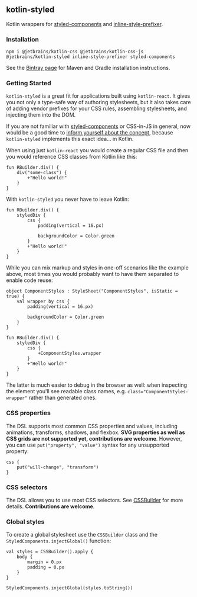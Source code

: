 ## kotlin-styled

Kotlin wrappers for [styled-components](https://www.styled-components.com/) and 
[inline-style-prefixer](https://github.com/rofrischmann/inline-style-prefixer).

### Installation

`npm i @jetbrains/kotlin-css @jetbrains/kotlin-css-js @jetbrains/kotlin-styled inline-style-prefixer styled-components`

See the [Bintray page](https://bintray.com/kotlin/kotlin-js-wrappers/kotlin-styled) for Maven and Gradle installation 
instructions.

### Getting Started

`kotlin-styled` is a great fit for applications built using `kotlin-react`. It gives you not only a type-safe way of 
authoring stylesheets, but it also takes care of adding vendor prefixes for your CSS rules, assembling stylesheets, 
and injecting them into the DOM.

If you are not familiar with [styled-components](https://www.styled-components.com/) or CSS-in-JS in general, now would 
be a good time to [inform yourself about the concept](https://hackernoon.com/all-you-need-to-know-about-css-in-js-984a72d48ebc), 
because `kotlin-styled` implements this exact idea... in Kotlin.

When using just `kotlin-react` you would create a regular CSS file and then you would reference CSS classes from Kotlin 
like this:

```
fun RBuilder.div() {
	div("some-class") {
	    +"Hello world!"
	}
}
```

With `kotlin-styled` you never have to leave Kotlin:

```
fun RBuilder.div() {
	styledDiv {
	    css {
	        padding(vertical = 16.px)
	        
	        backgroundColor = Color.green
	    }    
	    +"Hello world!"
	}
}
```

While you can mix markup and styles in one-off scenarios like the example above, most times you would probably want to 
have them separated to enable code reuse:

```
object ComponentStyles : StyleSheet("ComponentStyles", isStatic = true) {
    val wrapper by css {
        padding(vertical = 16.px)
        
        backgroundColor = Color.green
    }
}

fun RBuilder.div() {
	styledDiv {
	    css {
	        +ComponentStyles.wrapper
	    }
	    +"Hello world!"
	}
}
```

The latter is much easier to debug in the browser as well: when inspecting the element you'll see readable class names, 
e.g. `class="ComponentStyles-wrapper"` rather than generated ones.

### CSS properties

The DSL supports most common CSS properties and values, including animations, transforms, shadows, and flexbox. 
**SVG properties as well as CSS grids are not supported yet, contributions are welcome**. 
However, you can use `put("property", "value")` syntax for any unsupported property:

```
css {
    put("will-change", "transform")
}
```

### CSS selectors

The DSL allows you to use most CSS selectors. See 
[CSSBuilder](https://github.com/JetBrains/kotlin-wrappers/blob/master/kotlin-css/src/main/kotlin/kotlinx/css/CSSBuilder.kt#L35)
for more details. **Contributions are welcome**.

### Global styles

To create a global stylesheet use the `CSSBuilder` class and the `StyledComponents.injectGlobal()` function:

```
val styles = CSSBuilder().apply {
    body {
        margin = 0.px
        padding = 0.px
    }
}

StyledComponents.injectGlobal(styles.toString())
```
